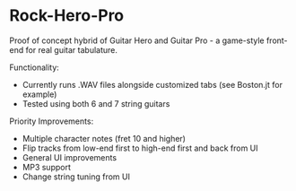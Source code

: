 Rock-Hero-Pro
=============

Proof of concept hybrid of Guitar Hero and Guitar Pro - a game-style front-end for real guitar tabulature.  

Functionality:
- Currently runs .WAV files alongside customized tabs (see Boston.jt for example)  
- Tested using both 6 and 7 string guitars

Priority Improvements:
- Multiple character notes (fret 10 and higher)
- Flip tracks from low-end first to high-end first and back from UI
- General UI improvements
- MP3 support
- Change string tuning from UI